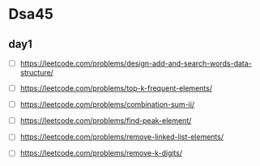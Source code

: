 # Dsa45
## day1
- [ ] https://leetcode.com/problems/design-add-and-search-words-data-structure/
- [ ] https://leetcode.com/problems/top-k-frequent-elements/
- [ ] https://leetcode.com/problems/combination-sum-ii/
- [ ] https://leetcode.com/problems/find-peak-element/
- [ ] https://leetcode.com/problems/remove-linked-list-elements/
- [ ] https://leetcode.com/problems/remove-k-digits/

